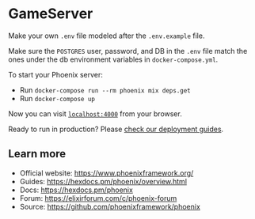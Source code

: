 # GameServer

Make your own `.env` file modeled after the `.env.example` file.

Make sure the `POSTGRES` user, password, and DB in the `.env` file match the ones under the db environment variables in `docker-compose.yml`.

To start your Phoenix server:

  * Run `docker-compose run --rm phoenix mix deps.get`
  * Run `docker-compose up`

Now you can visit [`localhost:4000`](http://localhost:4000) from your browser.

Ready to run in production? Please [check our deployment guides](https://hexdocs.pm/phoenix/deployment.html).

## Learn more

  * Official website: https://www.phoenixframework.org/
  * Guides: https://hexdocs.pm/phoenix/overview.html
  * Docs: https://hexdocs.pm/phoenix
  * Forum: https://elixirforum.com/c/phoenix-forum
  * Source: https://github.com/phoenixframework/phoenix
